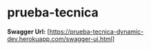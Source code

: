 # prueba-tecnica

**Swagger Url:** [https://prueba-tecnica-dynamic-dev.herokuapp.com/swagger-ui.html] 